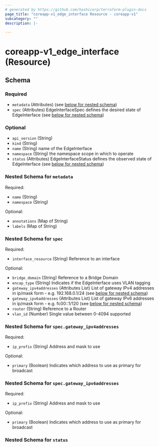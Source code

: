 ```yaml
---
# generated by https://github.com/hashicorp/terraform-plugin-docs
page_title: "coreapp-v1_edge_interface Resource - coreapp-v1"
subcategory: ""
description: |-
  
---
```


# coreapp-v1_edge_interface (Resource)





<!-- schema generated by tfplugindocs -->
## Schema

### Required

- `metadata` (Attributes) (see [below for nested schema](#nestedatt--metadata))
- `spec` (Attributes) EdgeInterfaceSpec defines the desired state of EdgeInterface (see [below for nested schema](#nestedatt--spec))

### Optional

- `api_version` (String)
- `kind` (String)
- `name` (String) name of the EdgeInterface
- `namespace` (String) the namespace scope in which to operate
- `status` (Attributes) EdgeInterfaceStatus defines the observed state of EdgeInterface (see [below for nested schema](#nestedatt--status))

<a id="nestedatt--metadata"></a>
### Nested Schema for `metadata`

Required:

- `name` (String)
- `namespace` (String)

Optional:

- `annotations` (Map of String)
- `labels` (Map of String)


<a id="nestedatt--spec"></a>
### Nested Schema for `spec`

Required:

- `interface_resource` (String) Reference to an interface

Optional:

- `bridge_domain` (String) Reference to a Bridge Domain
- `encap_type` (String) Indicates if the EdgeInterface uses VLAN tagging
- `gateway_ipv4addresses` (Attributes List) List of gateway IPv4 addresses in ip/mask form - e.g. 192.168.0.1/24 (see [below for nested schema](#nestedatt--spec--gateway_ipv4addresses))
- `gateway_ipv6addresses` (Attributes List) List of gateway IPv6 addresses in ip/mask form - e.g. fc00::1/120 (see [below for nested schema](#nestedatt--spec--gateway_ipv6addresses))
- `router` (String) Reference to a Router
- `vlan_id` (Number) Single value between 0-4094 supported

<a id="nestedatt--spec--gateway_ipv4addresses"></a>
### Nested Schema for `spec.gateway_ipv4addresses`

Required:

- `ip_prefix` (String) Address and mask to use

Optional:

- `primary` (Boolean) Indicates which address to use as primary for broadcast


<a id="nestedatt--spec--gateway_ipv6addresses"></a>
### Nested Schema for `spec.gateway_ipv6addresses`

Required:

- `ip_prefix` (String) Address and mask to use

Optional:

- `primary` (Boolean) Indicates which address to use as primary for broadcast



<a id="nestedatt--status"></a>
### Nested Schema for `status`
